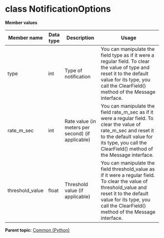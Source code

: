 # class NotificationOptions

 **Member values** 

|Member name|Data type|Description|Usage|
|-----------|---------|-----------|-----|
|type|int|Type of notification|You can manipulate the field type as if it were a regular field. To clear the value of type and reset it to the default value for its type, you call the ClearField\(\) method of the Message interface.|
|rate\_m\_sec|int|Rate value \(in meters per second\) \(if applicable\)|You can manipulate the field rate\_m\_sec as if it were a regular field. To clear the value of rate\_m\_sec and reset it to the default value for its type, you call the ClearField\(\) method of the Message interface.|
|threshold\_value|float|Threshold value \(if applicable\)|You can manipulate the field threshold\_value as if it were a regular field. To clear the value of threshold\_value and reset it to the default value for its type, you call the ClearField\(\) method of the Message interface.|

**Parent topic:** [Common \(Python\)](../../summary_pages/Common.md)

